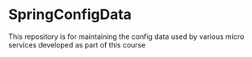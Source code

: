 # SpringConfigData
This repository is for maintaining the config data used by various micro services developed as part of this course
